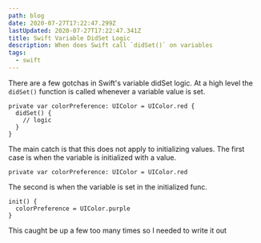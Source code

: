 ```yaml
---
path: blog
date: 2020-07-27T17:22:47.299Z
lastUpdated: 2020-07-27T17:22:47.341Z
title: Swift Variable DidSet Logic
description: When does Swift call `didSet()` on variables
tags:
  - swift
---
```

There are a few gotchas in Swift's variable didSet logic. At a high level the `didSet()` function is called whenever a variable value is set.

```
private var colorPreference: UIColor = UIColor.red {
  didSet() {
    // logic
  }
}
```

The main catch is that this does not apply to initializing values. The first case is when the variable is initialized with a value.

`private var colorPreference: UIColor = UIColor.red`  

The second is when the variable is set in the initialized func.

```
init() {
  colorPreference = UIColor.purple
}
```

This caught be up a few too many times so I needed to write it out